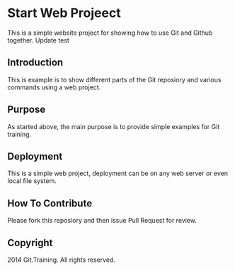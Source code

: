 # Start Web Projeect

This is a simple website project for
showing how to use Git and Github together.
Update test

## Introduction
This is example is to show different parts
of the Git reposiory and various commands
using a web project.

## Purpose

As started above, the main purpose is to 
provide simple examples for Git training.

## Deployment

This is a simple web project, deployment
can be on any web server or even local
file system.

## How To Contribute

Please fork this reposiory and then issue Pull Request for
review.

## Copyright

2014 Git.Training. All rights reserved.
